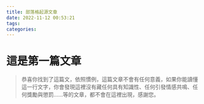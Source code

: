 ```yaml
---
title: 部落格起源文章
date: 2022-11-12 00:53:21
tags: 
categories: 
---
```

# 這是第一篇文章

>恭喜你找到了這篇文，依照慣例，這篇文章不會有任何意義，如果你能讀懂這一行文字，你會發現這裡沒有藏任何具有知識性、任何引發情感共鳴、任何獎勵與懲罰......等的文章，都不會在這裡出現，感謝您。
